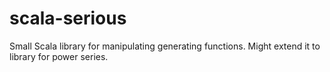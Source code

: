 # scala-serious
Small Scala library for manipulating generating functions. Might extend it to library for power series.
